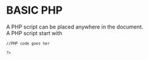 # BASIC PHP
A PHP script can be placed anywhere in the document.<br>
A PHP script start with <?php and ends with ?<br>
<code><?php</code><br>
<code>//PHP code goes her</code><br>
<code>?></code>
